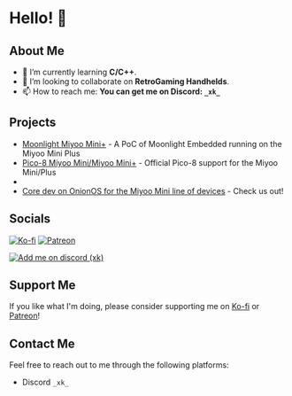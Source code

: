 # Hello! 🚀

## About Me

- 🌱 I’m currently learning **C/C++**.
- 👯 I’m looking to collaborate on **RetroGaming Handhelds**.
- 📫 How to reach me: **You can get me on Discord: `_xk_`**

## Projects

- [Moonlight Miyoo Mini+](GitHub_Link) - A PoC of Moonlight Embedded running on the Miyoo Mini Plus
- [Pico-8 Miyoo Mini/Miyoo Mini+](GitHub_Link) - Official Pico-8 support for the Miyoo Mini/Plus
- 
- [Core dev on OnionOS for the Miyoo Mini line of devices](https://github.com/OnionUI/Onion) - Check us out!

## Socials

[![Ko-fi](https://img.shields.io/badge/Ko--fi-F16061?style=flat&logo=kofi&logoColor=white)](https://ko-fi.com/xk9274)
[![Patreon](https://img.shields.io/badge/Patreon-F96854?style=flat&logo=patreon&logoColor=white)](https://www.patreon.com/XK9274)

[![Add me on discord (_xk_)](https://img.shields.io/badge/My-Discord-%235865F2.svg)](https://discord.com/users/_xk_)


## Support Me

If you like what I'm doing, please consider supporting me on [Ko-fi](https://ko-fi.com/xk9274) or [Patreon](https://www.patreon.com/XK9274)!

## Contact Me

Feel free to reach out to me through the following platforms:

- Discord `_xk_`
